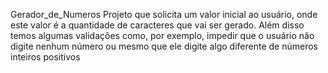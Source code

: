Gerador_de_Numeros
Projeto que solicita um valor inicial ao usuário, onde este valor é a quantidade de caracteres que vai ser gerado. Além disso temos algumas validações como, por exemplo, impedir que o usuário não digite nenhum número ou mesmo que ele digite algo diferente de números inteiros positivos

